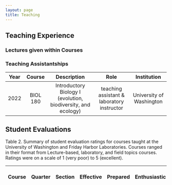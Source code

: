 ```yaml
---
layout: page
title: Teaching
---
```


## Teaching Experience

### Lectures given within Courses


### Teaching Assistantships

|     Year    |     Course    |     Description    |     Role    | Institution |
|:-------------:|:--------------:|:--------------:|:----------------:|:----------------:|
|2022	| BIOL 180 | Introductory Biology I (evolution, biodiversity, and ecology) | teaching assistant & laboratory instructor | University of Washington |



## Student Evaluations

Table 2. Summary of student evaluation ratings for courses taught at the University of Washington and Friday Harbor Laboratories. Courses ranged in their format from Lecture-based, laboratory, and field topics courses. Ratings were on a scale of 1 (very poor) to 5 (excellent).


|     Course    |     Quarter    |     Section    |     Effective    |     Prepared    |     Enthusiastic    |     Available    |     Link to Full report    |
|:-------------:|:--------------:|:--------------:|:----------------:|:---------------:|:-------------------:|:----------------:|:------------------:|
